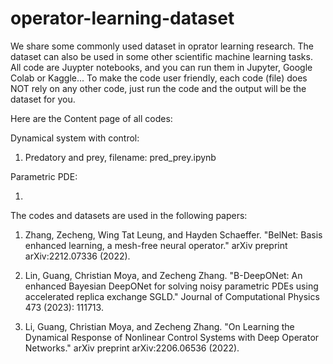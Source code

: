 # operator-learning-dataset
We share some commonly used dataset in oprator learning research.
The dataset can also be used in some other scientific machine learning tasks.
All code are Juypter notebooks, and you can run them in Jupyter, Google Colab or Kaggle...
To make the code user friendly, each code (file) does NOT rely on any other code, just run the code and the output will be the dataset for you.


Here are the Content page of all codes:

Dynamical system with control:

1. Predatory and prey, filename: pred_prey.ipynb


Parametric PDE:

1. 


The codes and datasets are used in the following papers:

1. Zhang, Zecheng, Wing Tat Leung, and Hayden Schaeffer. "BelNet: Basis enhanced learning, a mesh-free neural operator." arXiv preprint arXiv:2212.07336 (2022).

2. Lin, Guang, Christian Moya, and Zecheng Zhang. "B-DeepONet: An enhanced Bayesian DeepONet for solving noisy parametric PDEs using accelerated replica exchange SGLD." Journal of Computational Physics 473 (2023): 111713.

3. Li, Guang, Christian Moya, and Zecheng Zhang. "On Learning the Dynamical Response of Nonlinear Control Systems with Deep Operator Networks." arXiv preprint arXiv:2206.06536 (2022).


